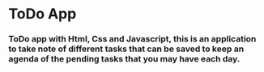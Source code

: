 # ToDo App
###  ToDo app with Html, Css and Javascript, this is an application to take note of different tasks that can be saved to keep an agenda of the pending tasks that you may have each day. 
